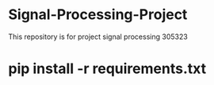# Signal-Processing-Project
This repository is for project signal processing 305323

# pip install -r requirements.txt
